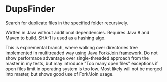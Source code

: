 DupsFinder
==========

Search for duplicate files in the specified folder recursively.

Wirtten in Java without additional dependencies. Requires Java 8 and Maven to build. SHA-1 is used as a hashing algo.

This is expiremental branch, where walking over directories tree implemented in multitreaded way using Java [Fork/Join framework](http://docs.oracle.com/javase/tutorial/essential/concurrency/forkjoin.html). Do not show performace advantage over single-threaded approach from the master in my tests, but may introduce "Too many open files" exceptions if open files limit in operating system is too low. Most likely will not be merged into master, but shows good use of Fork/Join usage.
